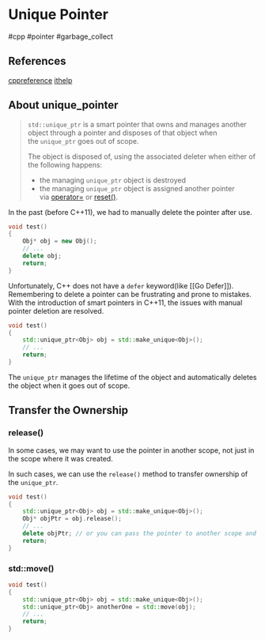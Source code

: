 # Unique Pointer

#cpp #pointer #garbage_collect

## References

[cppreference](https://en.cppreference.com/w/cpp/memory/unique_ptr)
[ithelp](https://ithelp.ithome.com.tw/articles/10214031)

## About unique_pointer

> `std::unique_ptr` is a smart pointer that owns and manages another object through a pointer and disposes of that object when the `unique_ptr` goes out of scope.
>
> The object is disposed of, using the associated deleter when either of the following happens:
>
> - the managing `unique_ptr` object is destroyed
> - the managing `unique_ptr` object is assigned another pointer via [operator=](https://en.cppreference.com/w/cpp/memory/unique_ptr/operator%3D "cpp/memory/unique ptr/operator=") or [reset()](https://en.cppreference.com/w/cpp/memory/unique_ptr/reset "cpp/memory/unique ptr/reset").

In the past (before C++11), we had to manually delete the pointer after use.

```cpp
void test()
{
	Obj* obj = new Obj();
	// ...
	delete obj;
	return;
}
```

Unfortunately, C++ does not have a `defer` keyword(like [[Go Defer]]). Remembering to delete a pointer can be frustrating and prone to mistakes.
With the introduction of smart pointers in C++11, the issues with manual pointer deletion are resolved.

```cpp
void test()
{
	std::unique_ptr<Obj> obj = std::make_unique<Obj>();
	// ...
	return;
}
```

The `unique_ptr` manages the lifetime of the object and automatically deletes the object when it goes out of scope.

## Transfer the Ownership

### release()

In some cases, we may want to use the pointer in another scope, not just in the scope where it was created.

In such cases, we can use the `release()` method to transfer ownership of the `unique_ptr`.

```cpp
void test()
{
	std::unique_ptr<Obj> obj = std::make_unique<Obj>();
	Obj* objPtr = obj.release();
	// ...
	delete objPtr; // or you can pass the pointer to another scope and delete it there.
	return;
}
```

### std::move()

```cpp
void test()
{
	std::unique_ptr<Obj> obj = std::make_unique<Obj>();
	std::unique_ptr<Obj> anotherOne = std::move(obj);
	// ...
	return;
}

```
